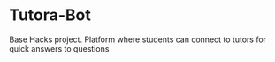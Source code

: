 # Tutora-Bot
Base Hacks project.
Platform where students can connect to tutors for quick answers to questions
